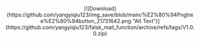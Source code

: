 <p align="center">
[![Download](https://github.com/yangyiqiu123/img_save/blob/main/%E2%80%94Pngtree%E2%80%94button_21731642.png "Alt Text")](https://github.com/yangyiqiu123/falsk_mail_function/archive/refs/tags/V1.0.0.zip)
</p>
